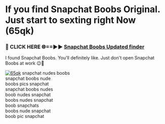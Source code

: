 # If you find Snapchat Boobs Original. Just start to sexting right Now (65qk)

<h3>🔴 CLICK HERE 🌐==►► <a href="https://tinyurl.com/mtbk5fxa" rel="nofollow">Snapchat Boobs Updated finder</a></h3>

I found Snapchat Boobs. You'll definitely like. Just don't open Snapchat Boobs at work 😉💬

[![65qk](https://i.imgur.com/Q8WKrnY.jpeg)](https://tinyurl.com/mtbk5fxa)
snapchat nudes boobs<br>
snapchat boobs nude<br>
boobs pics snapchat<br>
snapchat boobs nudes<br>
boob nudes snapchat<br>
boobs nudes snapchat<br>
boob snapchats<br>
boobs nude snapchat<br>
boob pic snapchat